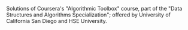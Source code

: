 Solutions of Coursera's "Algorithmic Toolbox" course, part of the "Data Structures and Algorithms Specialization"; offered by University of California San Diego and HSE University.
